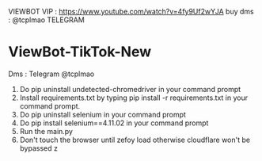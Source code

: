 VIEWBOT VIP : https://www.youtube.com/watch?v=4fy9Uf2wYJA
buy dms : @tcplmao
TELEGRAM
# ViewBot-TikTok-New
Dms : Telegram @tcplmao
1. Do pip uninstall undetected-chromedriver in your command prompt
2. Install requirements.txt by typing pip install -r requirements.txt in your command prompt.
3. Do pip uninstall selenium in your command prompt
4. Do pip install selenium==4.11.02 in your command prompt
5. Run the main.py
6. Don't touch the browser until zefoy load otherwise cloudflare won't be bypassed
z

